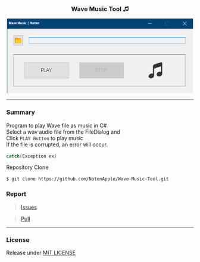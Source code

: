 ### <p align="center">Wave Music Tool ♫</p>

<p align="center">
  <img src="https://github.com/NotenApple/Wave-Music-Tool/blob/master/Image/WaveMusicTool.png" width="500" height="200">
</p>

---

### Summary

Program to play Wave file as music in C#  
Select a wav audio file from the FileDialog and  
Click `PLAY Button` to play music  
If the file is corrupted, an error will occur.

```csharp
catch(Exception ex)
```
Repository Clone
```
$ git clone https://github.com/NotenApple/Wave-Music-Tool.git
```

### Report

> [Issues](https://github.com/NotenApple/Wave-Music-Tool/issues)

> [Pull](https://github.com/NotenApple/Wave-Music-Tool/pulls)

---

### License

Release under [MIT LICENSE](https://github.com/NotenApple/Wave-Music-Tool/blob/master/LICENSE)
